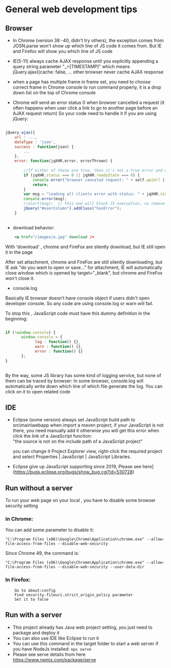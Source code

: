 # General web development tips

## Browser

 - In Chrome (version 38 -40, didn't try others), the exception comes from JOSN.parse won't show up which line of JS code it comes from.
But IE and Firefox will show you which line of JS code

 - IE(5-11) always cache AJAX response until you explicitly appending a query string parameter "_=[TIMESTAMP]"
 which means jQuery.ajax({cache: false, ... 
 other browser never cache  AJAX response

 - when a page has multiple frame in frame set, you need to choose correct frame in Chrome console to run command properly,
 it is a drop down list on the top of Chrome console

 - Chrome will send an error status 0 when browser cancelled a request
(it often happens when user click a link to go to another page before an AJAX request return)
So your code need to handle it if you are using jQuery:
```javascript

jQuery.ajax({
	url : ...,
	dataType : 'json',
	success : function(json) {
		...
	},
	error: function(jqXHR,error, errorThrown) {
		
		//If either of these are true, then it's not a true error and we don't care
		if (jqXHR.status === 0 || jqXHR.readyState === 0) {
			console.error("browser canceled request: " + self.apiUrl );
			return;
		}
		var msg = "loading all clients error with status: " + jqXHR.status;
		console.error(msg);
		//alert(msg);  // this one will block JS execuation, so remove it
		jQuery("#userColumn").addClass("hasError");
	}
		
```		

 - download behavior:
```xml
	<a href="/images/a.jpg" download />
```
 
 With 'download' , chrome and FireFox are silently download,  but IE still open it in the page

 After set attachment, chrome and FireFox are still silently downloading, but IE ask "do you want to open or save..."
 for attachment, IE will automatically close window which is opened by target="_blank", but chrome and FireFox won't close it.

 - console.log
    
Basically IE browser doesn’t have console object if users didn’t open developer console.
So any code are using console.log or warn will fail.

To stop this , JavaScript code must have this dummy definition in the beginning:
```javascript

if (!window.console) {
	   window.console = {
			 log : function() {},
			 warn : function() {},
			 error : function() {}
	   };
}
	
```	

By the way, some JS library has some kind of logging service, but none of them can be traced by browser: 
In some browser, console.log will automatically write down which line of which file generate the log.
You can click on it to open related code

## IDE
+ Eclipse (some version) always set JavaScript build path to src\main\webapp when import a maven project, 
     if your JavaScript is not there, you need manually add it 
     otherwise you will get this error when click the link of  a JavaScript function:     
       "the source is not on the include path of a JavaScript project"
       
     you can change it Project Explorer view, right-click the required project and select Properties | JavaScript | JavaScript Libraries.
+ Eclipse give up JavaScript supporting since 2019, Please see here](https://bugs.eclipse.org/bugs/show_bug.cgi?id=530728) 

##  Run without a server

 To run your web page on your local , you have to disable some browser security setting
###   in Chrome: 
You can add some parameter to disable it: 
```shell
"C:\Program Files (x86)\Google\Chrome\Application\chrome.exe" --allow-file-access-from-files --disable-web-security
```    
Since Chrome 49, the command is:
```shell
"C:\Program Files (x86)\Google\Chrome\Application\chrome.exe" --allow-file-access-from-files --disable-web-security --user-data-dir
```
### In Firefox: 
        Go to about:config
        Find security.fileuri.strict_origin_policy parameter
        Set it to false
		
## Run with a server
+ This project already has Java web project setting, you just need to package and deploy it
+ You can also use IDE like Eclipse to run it
+ You can use this command in the target folder to start a web server if you have NodeJs installed: `npx serve`	
+ Please see serve details from here https://www.npmjs.com/package/serve	
		 
	 
